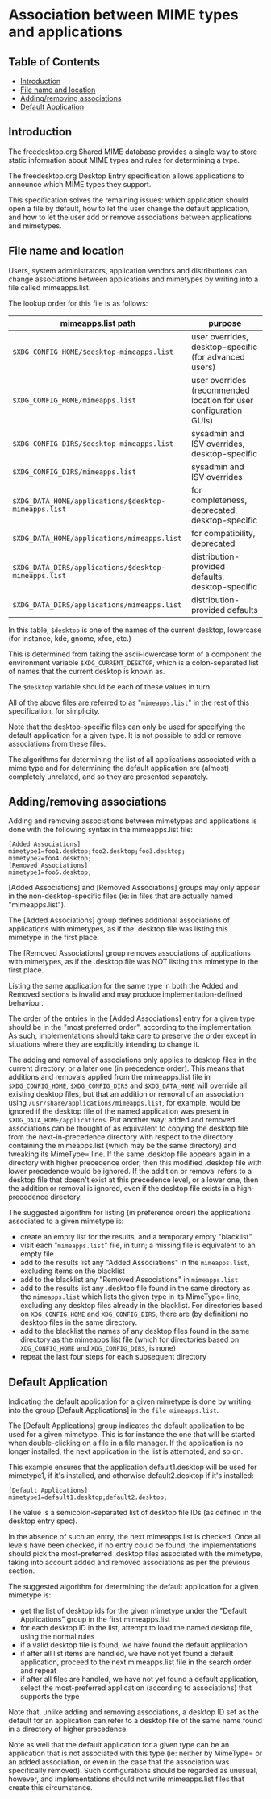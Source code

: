 # Association between MIME types and applications

## Table of Contents

  * [Introduction](#introduction)
  * [File name and location](#file-name-and-location)
  * [Adding/removing associations](#addingremoving-associations)
  * [Default Application](#default-application)

## Introduction

The freedesktop.org Shared MIME database provides a single way to store static
information about MIME types and rules for determining a type.

The freedesktop.org Desktop Entry specification allows applications to announce
which MIME types they support.

This specification solves the remaining issues: which application should open a
file by default, how to let the user change the default application, and how to
let the user add or remove associations between applications and mimetypes.

## File name and location

Users, system administrators, application vendors and distributions can change
associations between applications and mimetypes by writing into a file called
mimeapps.list.

The lookup order for this file is as follows:

|mimeapps.list path|purpose
|------------------|-------
|`$XDG_CONFIG_HOME/$desktop-mimeapps.list`|user overrides, desktop-specific (for advanced users)
|`$XDG_CONFIG_HOME/mimeapps.list`|user overrides (recommended location for user configuration GUIs)
|`$XDG_CONFIG_DIRS/$desktop-mimeapps.list`|sysadmin and ISV overrides, desktop-specific
|`$XDG_CONFIG_DIRS/mimeapps.list`|sysadmin and ISV overrides
|`$XDG_DATA_HOME/applications/$desktop-mimeapps.list`|for completeness, deprecated, desktop-specific
|`$XDG_DATA_HOME/applications/mimeapps.list`|for compatibility, deprecated
|`$XDG_DATA_DIRS/applications/$desktop-mimeapps.list`|distribution-provided defaults, desktop-specific
|`$XDG_DATA_DIRS/applications/mimeapps.list`|distribution-provided defaults

In this table, `$desktop` is one of the names of the current desktop, lowercase
(for instance, kde, gnome, xfce, etc.)

This is determined from taking the ascii-lowercase form of a component the
environment variable `$XDG_CURRENT_DESKTOP`, which is a colon-separated list of
names that the current desktop is known as.

The `$desktop` variable should be each of these values in turn.

All of the above files are referred to as "`mimeapps.list`" in the rest of this
specification, for simplicity.

Note that the desktop-specific files can only be used for specifying the default
application for a given type.
It is not possible to add or remove associations from these files.

The algorithms for determining the list of all applications associated with a
mime type and for determining the default application are (almost) completely
unrelated, and so they are presented separately.

## Adding/removing associations

Adding and removing associations between mimetypes and applications is done
with the following syntax in the mimeapps.list file:

```
[Added Associations]
mimetype1=foo1.desktop;foo2.desktop;foo3.desktop;
mimetype2=foo4.desktop;
[Removed Associations]
mimetype1=foo5.desktop;
```

[Added Associations] and [Removed Associations] groups may only appear in the
non-desktop-specific files (ie: in files that are actually named "mimeapps.list").

The [Added Associations] group defines additional associations of applications
with mimetypes, as if the .desktop file was listing this mimetype in the first
place.

The [Removed Associations] group removes associations of applications with
mimetypes, as if the .desktop file was NOT listing this mimetype in the first
place.

Listing the same application for the same type in both the Added and Removed
sections is invalid and may produce implementation-defined behaviour.

The order of the entries in the [Added Associations] entry for a given type
should be in the "most preferred order", according to the implementation.
As such, implementations should take care to preserve the order except in
situations where they are explicitly intending to change it.

The adding and removal of associations only applies to desktop files in the
current directory, or a later one (in precedence order).
This means that additions and removals applied from the mimeapps.list file in
`$XDG_CONFIG_HOME`, `$XDG_CONFIG_DIRS` and `$XDG_DATA_HOME` will override all
existing desktop files, but that an addition or removal of an association using
`/usr/share/applications/mimeapps.list`, for example, would be ignored if the
desktop file of the named application was present in 
`$XDG_DATA_HOME/applications`.
Put another way: added and removed associations can be thought of as equivalent
to copying the desktop file from the next-in-precedence directory with respect
to the directory containing the mimeapps.list (which may be the same directory)
and tweaking its MimeType= line.
If the same .desktop file appears again in a directory with higher precedence
order, then this modified .desktop file with lower precedence would be ignored.
If the addition or removal refers to a desktop file that doesn't exist at this
precedence level, or a lower one, then the addition or removal is ignored, even
if the desktop file exists in a high-precedence directory.

The suggested algorithm for listing (in preference order) the applications
associated to a given mimetype is:

  * create an empty list for the results, and a temporary empty "blacklist"
  * visit each "`mimeapps.list`" file, in turn; a missing file is equivalent
    to an empty file
  * add to the results list any "Added Associations" in the `mimeapps.list`,
    excluding items on the blacklist
  * add to the blacklist any "Removed Associations" in `mimeapps.list`
  * add to the results list any .desktop file found in the same directory as the
    `mimeapps.list` which lists the given type in its MimeType= line, excluding
    any desktop files already in the blacklist.
    For directories based on `XDG_CONFIG_HOME` and `XDG_CONFIG_DIRS`, there are
    (by definition) no desktop files in the same directory.
  * add to the blacklist the names of any desktop files found in the same
    directory as the mimeapps.list file (which for directories based on 
    `XDG_CONFIG_HOME` and `XDG_CONFIG_DIRS`, is none)
  * repeat the last four steps for each subsequent directory

## Default Application

Indicating the default application for a given mimetype is done by writing into
the group [Default Applications] in the `file mimeapps.list`.

The [Default Applications] group indicates the default application to be used
for a given mimetype.
This is for instance the one that will be started when double-clicking on a
file in a file manager.
If the application is no longer installed, the next application in the list is
attempted, and so on.

This example ensures that the application default1.desktop will be used for
mimetype1, if it's installed, and otherwise default2.desktop if it's installed:

```
[Default Applications]
mimetype1=default1.desktop;default2.desktop;
```

The value is a semicolon-separated list of desktop file IDs
(as defined in the desktop entry spec).

In the absence of such an entry, the next mimeapps.list is checked.
Once all levels have been checked, if no entry could be found, the
implementations should pick the most-preferred .desktop files associated with
the mimetype, taking into account added and removed associations as per the
previous section.

The suggested algorithm for determining the default application for a given
mimetype is:

  * get the list of desktop ids for the given mimetype under the
    "Default Applications" group in the first mimeapps.list
  * for each desktop ID in the list, attempt to load the named desktop file,
    using the normal rules
  * if a valid desktop file is found, we have found the default application
  * if after all list items are handled, we have not yet found a default
    application, proceed to the next mimeapps.list file in the search order
    and repeat
  * if after all files are handled, we have not yet found a default application,
    select the most-preferred application (according to associations) that
    supports the type

Note that, unlike adding and removing associations, a desktop ID set as the
default for an application can refer to a desktop file of the same name found
in a directory of higher precedence.

Note as well that the default application for a given type can be an application
that is not associated with this type (ie: neither by MimeType= or an added
association, or even in the case that the association was specifically removed).
Such configurations should be regarded as unusual, however, and implementations
should not write mimeapps.list files that create this circumstance.

